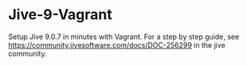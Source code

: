 # Jive-9-Vagrant

Setup Jive 9.0.7 in minutes with Vagrant.
For a step by step guide, see https://community.jivesoftware.com/docs/DOC-256299 in the jive community.
